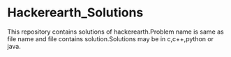 # Hackerearth_Solutions
This repository contains solutions of hackerearth.Problem name is same as file name and file contains solution.Solutions may be in c,c++,python or java.
